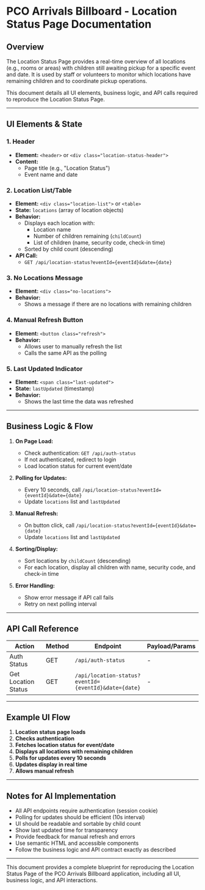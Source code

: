# PCO Arrivals Billboard - Location Status Page Documentation

## Overview
The Location Status Page provides a real-time overview of all locations (e.g., rooms or areas) with children still awaiting pickup for a specific event and date. It is used by staff or volunteers to monitor which locations have remaining children and to coordinate pickup operations.

This document details all UI elements, business logic, and API calls required to reproduce the Location Status Page.

---

## UI Elements & State

### 1. **Header**
- **Element:** `<header>` or `<div class="location-status-header">`
- **Content:**
  - Page title (e.g., "Location Status")
  - Event name and date

### 2. **Location List/Table**
- **Element:** `<div class="location-list">` or `<table>`
- **State:** `locations` (array of location objects)
- **Behavior:**
  - Displays each location with:
    - Location name
    - Number of children remaining (`childCount`)
    - List of children (name, security code, check-in time)
  - Sorted by child count (descending)
- **API Call:**
  - `GET /api/location-status?eventId={eventId}&date={date}`

### 3. **No Locations Message**
- **Element:** `<div class="no-locations">`
- **Behavior:**
  - Shows a message if there are no locations with remaining children

### 4. **Manual Refresh Button**
- **Element:** `<button class="refresh">`
- **Behavior:**
  - Allows user to manually refresh the list
  - Calls the same API as the polling

### 5. **Last Updated Indicator**
- **Element:** `<span class="last-updated">`
- **State:** `lastUpdated` (timestamp)
- **Behavior:**
  - Shows the last time the data was refreshed

---

## Business Logic & Flow

1. **On Page Load:**
   - Check authentication: `GET /api/auth-status`
   - If not authenticated, redirect to login
   - Load location status for current event/date

2. **Polling for Updates:**
   - Every 10 seconds, call `/api/location-status?eventId={eventId}&date={date}`
   - Update `locations` list and `lastUpdated`

3. **Manual Refresh:**
   - On button click, call `/api/location-status?eventId={eventId}&date={date}`
   - Update `locations` list and `lastUpdated`

4. **Sorting/Display:**
   - Sort locations by `childCount` (descending)
   - For each location, display all children with name, security code, and check-in time

5. **Error Handling:**
   - Show error message if API call fails
   - Retry on next polling interval

---

## API Call Reference

| Action                | Method | Endpoint                                         | Payload/Params                |
|-----------------------|--------|--------------------------------------------------|-------------------------------|
| Auth Status           | GET    | `/api/auth-status`                               | -                             |
| Get Location Status   | GET    | `/api/location-status?eventId={eventId}&date={date}` | -                        |

---

## Example UI Flow

1. **Location status page loads**
2. **Checks authentication**
3. **Fetches location status for event/date**
4. **Displays all locations with remaining children**
5. **Polls for updates every 10 seconds**
6. **Updates display in real time**
7. **Allows manual refresh**

---

## Notes for AI Implementation
- All API endpoints require authentication (session cookie)
- Polling for updates should be efficient (10s interval)
- UI should be readable and sortable by child count
- Show last updated time for transparency
- Provide feedback for manual refresh and errors
- Use semantic HTML and accessible components
- Follow the business logic and API contract exactly as described

---

This document provides a complete blueprint for reproducing the Location Status Page of the PCO Arrivals Billboard application, including all UI, business logic, and API interactions. 
